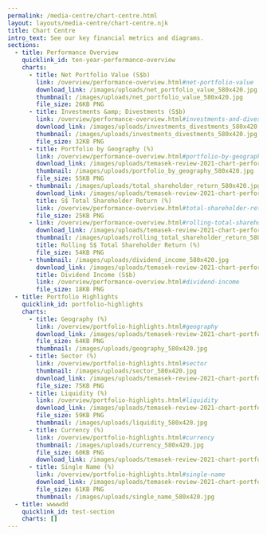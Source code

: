 ```yaml
---
permalink: /media-centre/chart-centre.html
layout: layouts/media-centre/chart-centre.njk
title: Chart Centre
intro_text: See our key financial metrics and diagrams.
sections:
  - title: Performance Overview
    quicklink_id: ten-year-performance-overview
    charts:
      - title: Net Portfolio Value (S$b)
        link: /overview/performance-overview.html#net-portfolio-value
        download_link: /images/uploads/net_portfolio_value_580x420.jpg
        thumbnail: /images/uploads/net_portfolio_value_580x420.jpg
        file_size: 26KB PNG
      - title: Investments &amp; Divestments (S$b)
        link: /overview/performance-overview.html#investments-and-divestments
        download_link: /images/uploads/investments_divestments_580x420.jpg
        thumbnail: /images/uploads/investments_divestments_580x420.jpg
        file_size: 32KB PNG
      - title: Portfolio by Geography (%)
        link: /overview/performance-overview.html#portfolio-by-geography
        download_link: /images/uploads/temasek-review-2021-chart-performance-overview-portfolio-by-geography.png
        thumbnail: /images/uploads/portfolio_by_geography_580x420.jpg
        file_size: 55KB PNG
      - thumbnail: /images/uploads/total_shareholder_return_580x420.jpg
        download_link: /images/uploads/temasek-review-2021-chart-performance-overview-total-shareholder-return.png
        title: S$ Total Shareholder Return (%)
        link: /overview/performance-overview.html#total-shareholder-return
        file_size: 25KB PNG
      - link: /overview/performance-overview.html#rolling-total-shareholder-return
        download_link: /images/uploads/temasek-review-2021-chart-performance-overview-rolling-s-total-shareholder-return.png
        thumbnail: /images/uploads/rolling_total_shareholder_return_580x420.jpg
        title: Rolling S$ Total Shareholder Return (%)
        file_size: 54KB PNG
      - thumbnail: /images/uploads/dividend_income_580x420.jpg
        download_link: /images/uploads/temasek-review-2021-chart-performance-overview-dividend-income.png
        title: Dividend Income (S$b)
        link: /overview/performance-overview.html#dividend-income
        file_size: 18KB PNG
  - title: Portfolio Highlights
    quicklink_id: portfolio-highlights
    charts:
      - title: Geography (%)
        link: /overview/portfolio-highlights.html#geography
        download_link: /images/uploads/temasek-review-2021-chart-portfolio-highlights-geography.png
        file_size: 64KB PNG
        thumbnail: /images/uploads/geography_580x420.jpg
      - title: Sector (%)
        link: /overview/portfolio-highlights.html#sector
        thumbnail: /images/uploads/sector_580x420.jpg
        download_link: /images/uploads/temasek-review-2021-chart-portfolio-highlights-sector.png
        file_size: 75KB PNG
      - title: Liquidity (%)
        link: /overview/portfolio-highlights.html#liquidity
        download_link: /images/uploads/temasek-review-2021-chart-portfolio-highlights-liquidity.png
        file_size: 59KB PNG
        thumbnail: /images/uploads/liquidity_580x420.jpg
      - title: Currency (%)
        link: /overview/portfolio-highlights.html#currency
        thumbnail: /images/uploads/currency_580x420.jpg
        file_size: 60KB PNG
        download_link: /images/uploads/temasek-review-2021-chart-portfolio-highlights-currency.png
      - title: Single Name (%)
        link: /overview/portfolio-highlights.html#single-name
        download_link: /images/uploads/temasek-review-2021-chart-portfolio-highlights-single-name.png
        file_size: 61KB PNG
        thumbnail: /images/uploads/single_name_580x420.jpg
  - title: wwwwdd
    quicklink_id: test-section
    charts: []
---
```

